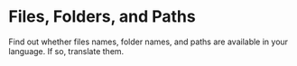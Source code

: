# Files, Folders, and Paths

Find out whether files names, folder names, and paths are available in your language. If so, translate them.
